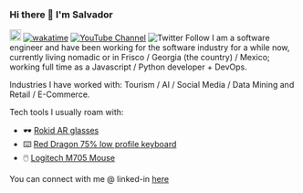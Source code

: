 ### Hi there 👋 I'm Salvador

<a href="https://www.instagram.com/xalakox/" target="_blank"><img src="https://img.shields.io/badge/Instagram-%23E4405F.svg?style=for-the-badge&logo=Instagram&logoColor=white" height="20"/></a>
 [![wakatime](https://wakatime.com/badge/user/7b655bb4-43bf-4172-af0a-1f7bdfd2c285.svg)](https://wakatime.com/@7b655bb4-43bf-4172-af0a-1f7bdfd2c285) [![YouTube Channel](https://img.shields.io/badge/YouTube-visit-red)](https://www.youtube.com/channel/UCHh1XFiGFxLWFbQhYtivPQQ) ![Twitter Follow](https://img.shields.io/twitter/follow/SalvadorAceves?style=social)
I am a software engineer and have been working for the software industry for a while now, currently living nomadic or in Frisco / Georgia (the country) / Mexico; working full time as a Javascript / Python developer + DevOps.

Industries I have worked with: Tourism / AI / Social Media / Data Mining and Retail / E-Commerce.

Tech tools I usually roam with:
 * 🕶️ [Rokid AR glasses](https://global.rokid.com/products/rokid-max) 
 * ⌨️ [Red Dragon 75% low profile keyboard](https://www.amazon.com/Redragon-K652-Mechanical-Ultra-Thin-Supported/dp/B0BYJWV36Y)
 * 🖱️ [Logitech M705 Mouse](https://www.amazon.com/Logitech-M705-Wireless-Marathon-Mouse/dp/B003TG75EG)

You can connect with me @ linked-in [here](https://www.linkedin.com/in/salvadoraceves/)
